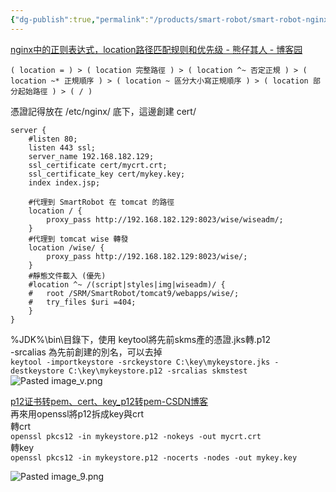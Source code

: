 ```yaml
---
{"dg-publish":true,"permalink":"/products/smart-robot/smart-robot-nginx/"}
---
```



[nginx中的正则表达式，location路径匹配规则和优先级 - 熊仔其人 - 博客园](https://www.cnblogs.com/xiongzaiqiren/p/16968651.html)   
   
```
( location = ) > ( location 完整路徑 ) > ( location ^~ 否定正規 ) > ( location ~* 正規順序 ) > ( location ~ 區分大小寫正規順序 ) > ( location 部分起始路徑 ) > ( / )
```
   
憑證記得放在 /etc/nginx/ 底下，這邊創建 cert/   
```
server {
	#listen 80;
	listen 443 ssl;
	server_name 192.168.182.129;
	ssl_certificate cert/mycrt.crt;
	ssl_certificate_key cert/mykey.key;
	index index.jsp;

	#代理到 SmartRobot 在 tomcat 的路徑
	location / {
		proxy_pass http://192.168.182.129:8023/wise/wiseadm/;
	}
	#代理到 tomcat wise 轉發
	location /wise/ {
		proxy_pass http://192.168.182.129:8023/wise/;
	}
	#靜態文件載入 (優先)
	#location ^~ /(script|styles|img|wiseadm)/ {
	#	root /SRM/SmartRobot/tomcat9/webapps/wise/;
	#	try_files $uri =404;
	}
}
```
   
%JDK%\bin\目錄下，使用 keytool將先前skms產的憑證.jks轉.p12   
-srcalias 為先前創建的別名，可以去掉   
`keytool -importkeystore -srckeystore C:\key\mykeystore.jks -destkeystore C:\key\mykeystore.p12 -srcalias skmstest`   
![Pasted image_v.png](/img/user/img/Pasted%20image_v.png)
   
[p12证书转pem、cert、key_p12转pem-CSDN博客](https://blog.csdn.net/weixin_45191791/article/details/136226823)   
再來用openssl將p12拆成key與crt   
轉crt   
`openssl pkcs12 -in mykeystore.p12 -nokeys -out mycrt.crt`   
轉key   
`openssl pkcs12 -in mykeystore.p12 -nocerts -nodes -out mykey.key`   
   
![Pasted image_9.png](/img/user/img/Pasted%20image_9.png)    
  
